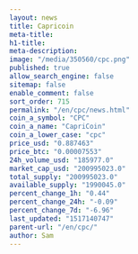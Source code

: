 ```yaml
---
layout: news
title: Capricoin
meta-title: 
h1-title: 
meta-description: 
image: "/media/350560/cpc.png"
published: true
allow_search_engine: false
sitemap: false
enable_comment: false
sort_order: 715
permalink: "/en/cpc/news.html"
coin_a_symbol: "CPC"
coin_a_name: "CapriCoin"
coin_a_lower_case: "cpc"
price_usd: "0.887463"
price_btc: "0.00007553"
24h_volume_usd: "185977.0"
market_cap_usd: "200995023.0"
total_supply: "200995023.0"
available_supply: "1990045.0"
percent_change_1h: "0.44"
percent_change_24h: "-0.09"
percent_change_7d: "-6.96"
last_updated: "1517140747"
parent-url: "/en/cpc/"
author: Sam
---
```


